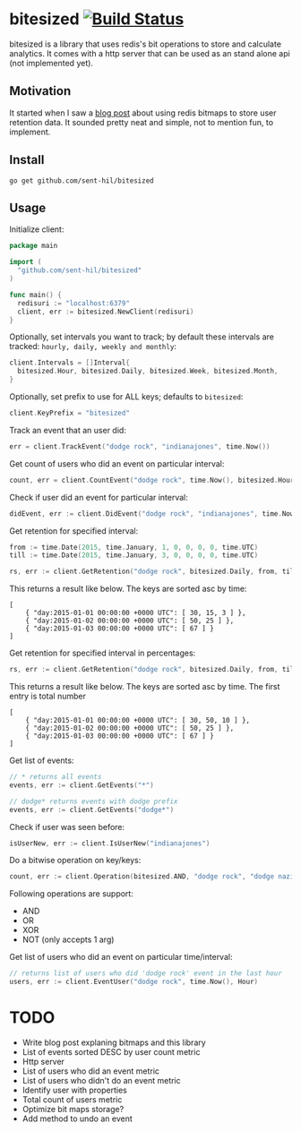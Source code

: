 # bitesized [![Build Status](https://travis-ci.org/sent-hil/bitesized.svg?branch=master)](https://travis-ci.org/sent-hil/bitesized)

bitesized is a library that uses redis's bit operations to store and calculate analytics. It comes with a http server that can be used as an stand alone api (not implemented yet).

## Motivation

It started when I saw a [blog post](http://blog.getspool.com/2011/11/29/fast-easy-realtime-metrics-using-redis-bitmaps/) about using redis bitmaps to store user retention data. It sounded pretty neat and simple, not to mention fun, to implement.

## Install

`go get github.com/sent-hil/bitesized`

## Usage

Initialize client:

```go
package main

import (
  "github.com/sent-hil/bitesized"
)

func main() {
  redisuri := "localhost:6379"
  client, err := bitesized.NewClient(redisuri)
}
```

Optionally, set intervals you want to track; by default these intervals are tracked: `hourly, daily, weekly and monthly`:

```go
client.Intervals = []Interval{
  bitesized.Hour, bitesized.Daily, bitesized.Week, bitesized.Month,
}
```

Optionally, set prefix to use for ALL keys; defaults to `bitesized`:

```go
client.KeyPrefix = "bitesized"
```

Track an event that an user did:

```go
err = client.TrackEvent("dodge rock", "indianajones", time.Now())
```

Get count of users who did an event on particular interval:

```go
count, err = client.CountEvent("dodge rock", time.Now(), bitesized.Hour)
```

Check if user did an event for particular interval:

```go
didEvent, err := client.DidEvent("dodge rock", "indianajones", time.Now(), bitesized.Hour)
```

Get retention for specified interval:

```go
from := time.Date(2015, time.January, 1, 0, 0, 0, 0, time.UTC)
till := time.Date(2015, time.January, 3, 0, 0, 0, 0, time.UTC)

rs, err := client.GetRetention("dodge rock", bitesized.Daily, from, till)
```

This returns a result like below. The keys are sorted asc by time:

```
[
    { "day:2015-01-01 00:00:00 +0000 UTC": [ 30, 15, 3 ] },
    { "day:2015-01-02 00:00:00 +0000 UTC": [ 50, 25 ] },
    { "day:2015-01-03 00:00:00 +0000 UTC": [ 67 ] }
]
```

Get retention for specified interval in percentages:

```go
rs, err := client.GetRetention("dodge rock", bitesized.Daily, from, till)
```

This returns a result like below. The keys are sorted asc by time. The first entry is total number

```
[
    { "day:2015-01-01 00:00:00 +0000 UTC": [ 30, 50, 10 ] },
    { "day:2015-01-02 00:00:00 +0000 UTC": [ 50, 25 ] },
    { "day:2015-01-03 00:00:00 +0000 UTC": [ 67 ] }
]
```

Get list of events:

```go
// * returns all events
events, err := client.GetEvents("*")

// dodge* returns events with dodge prefix
events, err := client.GetEvents("dodge*")
```

Check if user was seen before:

```go
isUserNew, err := client.IsUserNew("indianajones")
```

Do a bitwise operation on key/keys:

```go
count, err := client.Operation(bitesized.AND, "dodge rock", "dodge nazis")
```

Following operations are support:

* AND
* OR
* XOR
* NOT (only accepts 1 arg)

Get list of users who did an event on particular time/interval:

```go
// returns list of users who did 'dodge rock' event in the last hour
users, err := client.EventUser("dodge rock", time.Now(), Hour)
```

# TODO

* Write blog post explaning bitmaps and this library
* List of events sorted DESC by user count metric
* Http server
* List of users who did an event metric
* List of users who didn't do an event metric
* Identify user with properties
* Total count of users metric
* Optimize bit maps storage?
* Add method to undo an event
